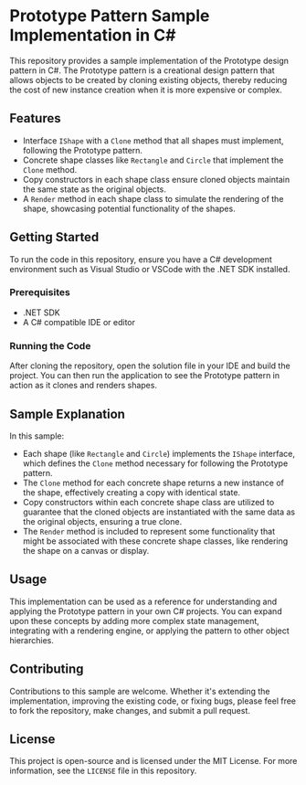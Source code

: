 # Prototype Pattern Sample Implementation in C#

This repository provides a sample implementation of the Prototype design pattern in C#. The Prototype pattern is a creational design pattern that allows objects to be created by cloning existing objects, thereby reducing the cost of new instance creation when it is more expensive or complex.

## Features

- Interface `IShape` with a `Clone` method that all shapes must implement, following the Prototype pattern.
- Concrete shape classes like `Rectangle` and `Circle` that implement the `Clone` method.
- Copy constructors in each shape class ensure cloned objects maintain the same state as the original objects.
- A `Render` method in each shape class to simulate the rendering of the shape, showcasing potential functionality of the shapes.

## Getting Started

To run the code in this repository, ensure you have a C# development environment such as Visual Studio or VSCode with the .NET SDK installed.

### Prerequisites

- .NET SDK
- A C# compatible IDE or editor

### Running the Code

After cloning the repository, open the solution file in your IDE and build the project. You can then run the application to see the Prototype pattern in action as it clones and renders shapes.

## Sample Explanation

In this sample:

- Each shape (like `Rectangle` and `Circle`) implements the `IShape` interface, which defines the `Clone` method necessary for following the Prototype pattern.
- The `Clone` method for each concrete shape returns a new instance of the shape, effectively creating a copy with identical state.
- Copy constructors within each concrete shape class are utilized to guarantee that the cloned objects are instantiated with the same data as the original objects, ensuring a true clone.
- The `Render` method is included to represent some functionality that might be associated with these concrete shape classes, like rendering the shape on a canvas or display.

## Usage

This implementation can be used as a reference for understanding and applying the Prototype pattern in your own C# projects. You can expand upon these concepts by adding more complex state management, integrating with a rendering engine, or applying the pattern to other object hierarchies.

## Contributing

Contributions to this sample are welcome. Whether it's extending the implementation, improving the existing code, or fixing bugs, please feel free to fork the repository, make changes, and submit a pull request.

## License

This project is open-source and is licensed under the MIT License. For more information, see the `LICENSE` file in this repository.

